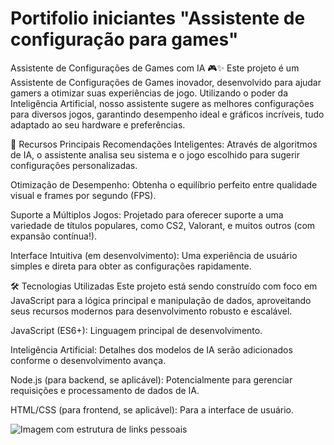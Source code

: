 # Portifolio iniciantes "Assistente de configuração para games"

Assistente de Configurações de Games com IA 🎮✨
Este projeto é um Assistente de Configurações de Games inovador, desenvolvido para ajudar gamers a otimizar suas experiências de jogo. Utilizando o poder da Inteligência Artificial, nosso assistente sugere as melhores configurações para diversos jogos, garantindo desempenho ideal e gráficos incríveis, tudo adaptado ao seu hardware e preferências.

🌟 Recursos Principais
Recomendações Inteligentes: Através de algoritmos de IA, o assistente analisa seu sistema e o jogo escolhido para sugerir configurações personalizadas.

Otimização de Desempenho: Obtenha o equilíbrio perfeito entre qualidade visual e frames por segundo (FPS).

Suporte a Múltiplos Jogos: Projetado para oferecer suporte a uma variedade de títulos populares, como CS2, Valorant, e muitos outros (com expansão contínua!).

Interface Intuitiva (em desenvolvimento): Uma experiência de usuário simples e direta para obter as configurações rapidamente.

🛠️ Tecnologias Utilizadas
Este projeto está sendo construído com foco em JavaScript para a lógica principal e manipulação de dados, aproveitando seus recursos modernos para desenvolvimento robusto e escalável.

JavaScript (ES6+): Linguagem principal de desenvolvimento.

Inteligência Artificial: Detalhes dos modelos de IA serão adicionados conforme o desenvolvimento avança.

Node.js (para backend, se aplicável): Potencialmente para gerenciar requisições e processamento de dados de IA.

HTML/CSS (para frontend, se aplicável): Para a interface de usuário.

![Imagem com estrutura de links pessoais](./assets/assets/capa.png ) 
